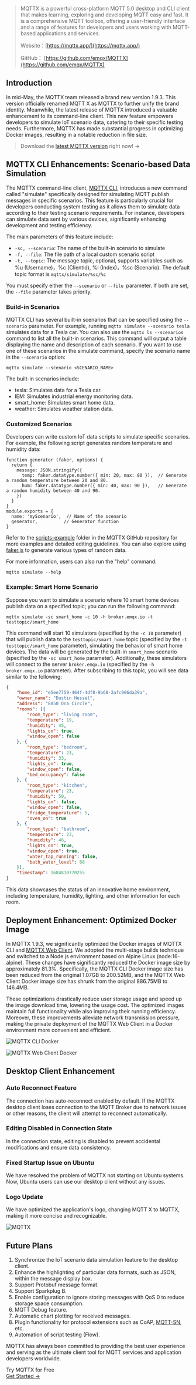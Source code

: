 > MQTTX is a powerful cross-platform MQTT 5.0 desktop and CLI client that makes learning, exploring and developing MQTT easy and fast. It is a comprehensive MQTT toolbox, offering a user-friendly interface and a range of features for developers and users working with MQTT-based applications and services.
>
> Website：[https://mqttx.app/](https://mqttx.app/) 
>
> GitHub： [https://github.com/emqx/MQTTX](https://github.com/emqx/MQTTX) 



## Introduction

In mid-May, the MQTTX team released a brand new version 1.9.3. This version officially renamed MQTT X as MQTTX to further unify the brand identity. Meanwhile, the latest release of MQTTX introduced a valuable enhancement to its command-line client. This new feature empowers developers to simulate IoT scenario data, catering to their specific testing needs. Furthermore, MQTTX has made substantial progress in optimizing Docker images, resulting in a notable reduction in file size.

> Download the [latest MQTTX version](https://github.com/emqx/MQTTX/releases/tag/v1.9.3) right now! →

## MQTTX CLI Enhancements: Scenario-based Data Simulation

The MQTTX command-line client, [MQTTX CLI](https://mqttx.app/cli), introduces a new command called "simulate" specifically designed for simulating MQTT publish messages in specific scenarios. This feature is particularly crucial for developers conducting system testing as it allows them to simulate data according to their testing scenario requirements. For instance, developers can simulate data sent by various devices, significantly enhancing development and testing efficiency. 

The main parameters of this feature include:

- `-sc, --scenario`: The name of the built-in scenario to simulate
- `-f, --file`: The file path of a local custom scenario script
- `-t, --topic`: The message topic, optional, supports variables such as %u (Username)，%c (Clientid), %i (Index)，%sc (Scenario). The default topic format is `mqttx/simulate/%sc/%c`

You must specify either the `--scenario` or `--file `parameter. If both are set, the `--file` parameter takes priority.

### Build-in Scenarios

MQTTX CLI has several built-in scenarios that can be specified using the  `--scenario` parameter. For example, running `mqttx simulate --scenario tesla` simulates data for a Tesla car. You can also use the `mqttx ls --scenarios` command to list all the built-in scenarios. This command will output a table displaying the name and description of each scenario. If you want to use one of these scenarios in the simulate command, specify the scenario name in the `--scenario` option:

```
mqttx simulate --scenario <SCENARIO_NAME>
```

The built-in scenarios include:

- tesla: Simulates data for a Tesla car.
- IEM: Simulates industrial energy monitoring data.
- smart_home: Simulates smart home data.
- weather: Simulates weather station data.

### Customized Scenarios

Developers can write custom IoT data scripts to simulate specific scenarios. For example, the following script generates random temperature and humidity data:

```
function generator (faker, options) {
  return {
    message: JSON.stringify({
      temp: faker.datatype.number({ min: 20, max: 80 }),  // Generate a random temperature between 20 and 80.
      hum: faker.datatype.number({ min: 40, max: 90 }),   // Generate a random humidity between 40 and 90.
    })
  }
}
module.exports = {
  name: 'myScenario',  // Name of the scenario
  generator,          // Generator function
}
```

Refer to the [scripts-example](https://github.com/emqx/MQTTX/tree/main/scripts-example/IoT-data-scenarios) folder in the MQTTX GitHub repository for more examples and detailed editing guidelines. You can also explore using [faker.js](https://fakerjs.dev/) to generate various types of random data.

For more information, users can also run the "help" command:

```
mqttx simulate --help
```

### Example: Smart Home Scenario

Suppose you want to simulate a scenario where 10 smart home devices publish data on a specified topic; you can run the following command:

```
mqttx simulate -sc smart_home -c 10 -h broker.emqx.io -t testtopic/smart_home
```

This command will start 10 simulators (specified by the `-c 10` parameter) that will publish data to the `testtopic/smart_home` topic (specified by the `-t testtopic/smart_home` parameter), simulating the behavior of smart home devices. The data will be generated by the built-in `smart_home` scenario (specified by the `-sc smart_home` parameter). Additionally, these simulators will connect to the server `broker.emqx.io`  (specified by the `-h broker.emqx.io` parameter). After subscribing to this topic, you will see data similar to the following:

```json
{
	"home_id": "e5ee7759-464f-4df8-9b68-2afc906da39a",
	"owner_name": "Dustin Hessel",
	"address": "8850 Ona Circle",
	"rooms": [{
		"room_type": "living room",
		"temperature": 19,
		"humidity": 45,
		"lights_on": true,
		"window_open": false
	}, {
		"room_type": "bedroom",
		"temperature": 23,
		"humidity": 33,
		"lights_on": true,
		"window_open": false,
		"bed_occupancy": false
	}, {
		"room_type": "kitchen",
		"temperature": 23,
		"humidity": 50,
		"lights_on": false,
		"window_open": false,
		"fridge_temperature": 5,
		"oven_on": true
	}, {
		"room_type": "bathroom",
		"temperature": 23,
		"humidity": 46,
		"lights_on": true,
		"window_open": true,
		"water_tap_running": false,
		"bath_water_level": 68
	}],
	"timestamp": 1684810770255
}
```

This data showcases the status of an innovative home environment, including temperature, humidity, lighting, and other information for each room.

## Deployment Enhancement: Optimized Docker Image

In MQTTX 1.9.3, we significantly optimized the Docker images of MQTTX CLI and [MQTTX Web Client](https://mqttx.app/web-client/). We adopted the multi-stage builds technique and switched to a Node.js environment based on Alpine Linux (node:16-alpine). These changes have significantly reduced the Docker image size by approximately 81.3%. Specifically, the MQTTX CLI Docker image size has been reduced from the original 1.07GB to 200.52MB, and the MQTTX Web Client Docker image size has shrunk from the original 886.75MB to 146.4MB.

These optimizations drastically reduce user storage usage and speed up the image download time, lowering the usage cost. The optimized images maintain full functionality while also improving their running efficiency. Moreover, these improvements alleviate network transmission pressure, making the private deployment of the MQTTX Web Client in a Docker environment more convenient and efficient.

![MQTTX CLI Docker](https://assets.emqx.com/images/edb85e5ba132bef570e11e1d96922da8.png)

![MQTTX Web Client Docker](https://assets.emqx.com/images/d298063bd058efd0b0082bf1c3253d20.png)

## Desktop Client Enhancement

### Auto Reconnect Feature

The connection has auto-reconnect enabled by default. If the MQTTX desktop client loses connection to the MQTT Broker due to network issues or other reasons, the client will attempt to reconnect automatically.

### Editing Disabled in Connection State

In the connection state, editing is disabled to prevent accidental modifications and ensure data consistency.

### Fixed Startup Issue on Ubuntu

We have resolved the problem of MQTTX not starting on Ubuntu systems. Now, Ubuntu users can use our desktop client without any issues.

### Logo Update

We have optimized the application's logo, changing MQTT X to MQTTX, making it more concise and recognizable.

![MQTTX](https://assets.emqx.com/images/f849ef91f21ca2fc6386874edcdfc49b.png)

## Future Plans

1. Synchronize the IoT scenario data simulation feature to the desktop client.
2. Enhance the highlighting of particular data formats, such as JSON, within the message display box.
3. Support Protobuf message format.
4. Support Sparkplug B.
5. Enable configuration to ignore storing messages with QoS 0 to reduce storage space consumption.
6. MQTT Debug feature.
7. Automatic chart plotting for received messages.
8. Plugin functionality for protocol extensions such as CoAP, [MQTT-SN](https://www.emqx.com/en/blog/connecting-mqtt-sn-devices-using-emqx), etc.
9. Automation of script testing (Flow).

MQTTX has always been committed to providing the best user experience and serving as the ultimate client tool for MQTT services and application developers worldwide.


<section class="promotion">
    <div>
        Try MQTTX for Free
    </div>
    <a href="https://www.emqx.com/en/try?product=MQTTX" class="button is-gradient px-5">Get Started →</a>
</section>
